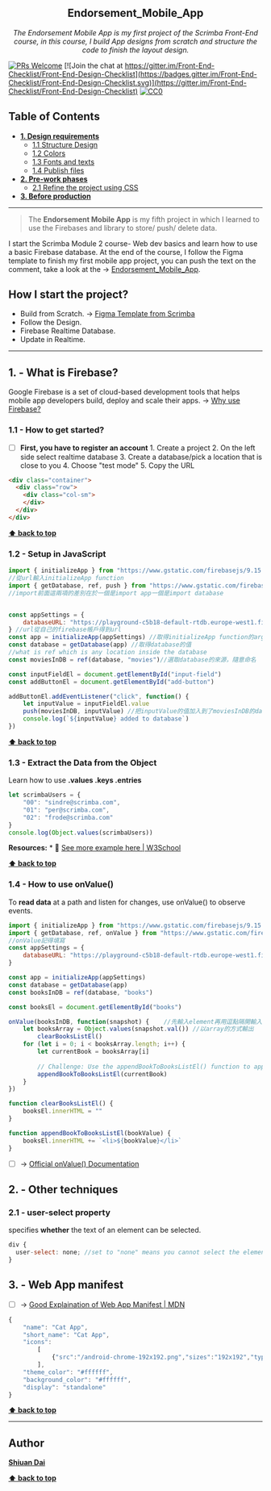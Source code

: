 <h2 align="center">Endorsement_Mobile_App</h2>

<p align="center">
  <em> The Endorsement Mobile App is my first project of the Scrimba Front-End course, in this course, I build App designs from scratch and structure the code to finish the layout design.</em>
</p>

[![PRs Welcome](https://img.shields.io/badge/PRs-welcome-brightgreen.svg)](http://makeapullrequest.com) [![Join the chat at https://gitter.im/Front-End-Checklist/Front-End-Design-Checklist](https://badges.gitter.im/Front-End-Checklist/Front-End-Design-Checklist.svg)](https://gitter.im/Front-End-Checklist/Front-End-Design-Checklist) [![CC0](https://img.shields.io/badge/license-CC0-green.svg)](https://creativecommons.org/publicdomain/zero/1.0/)

## Table of Contents
* **[1. Design requirements](#1---design-requirements)**
	* [1.1 Structure Design](#11---grid-system)
	* [1.2 Colors](#12---colors)
	* [1.3 Fonts and texts](#13---fonts-and-texts)
	* [1.4 Publish files](#14---publish-files)
* **[2. Pre-work phases](#2---pre-work-phases)**
	* [2.1 Refine the project using CSS](#21---refine-the-project-using-CSS)
* **[3. Before production](#3---before-production)**

---

> The **Endorsement Mobile App** is my fifth project in which I learned to use the Firebases and library to store/ push/ delete data.

I start the Scrimba Module 2 course- Web dev basics and learn how to use a basic Firebase database. At the end of the course, I follow the Figma template to finish my first mobile app project, you can push the text on the comment, take a look at the → [Endorsement_Mobile_App](https://shiuandai.github.io/Endorsement_Mobile_App/).

## How I start the project?

* Build from Scratch. → [Figma Template from Scrimba](https://www.figma.com/file/SgWlM7qkqTQa7fiGEcLKew/We-are-the-Champions?type=design&node-id=0-1&mode=design&t=5ELFpz5A5AhpKoqk-0)
* Follow the Design.
* Firebase Realtime Database.
* Update in Realtime.

---

## 1. - What is Firebase?

Google Firebase is a set of cloud-based development tools that helps mobile app developers build, deploy and scale their apps. → [Why use Firebase?](https://www.techtarget.com/searchmobilecomputing/definition/Google-Firebase)

### 1.1 - How to get started?

* [ ] **First, you have to register an account** 1. Create a project 2. On the left side select realtime database 3. Create a database/pick a location that is close to you 4. Choose "test mode" 5. Copy the URL

```html
<div class="container">
  <div class="row">
    <div class="col-sm">
    </div>
  </div>
</div>
```

**[⬆ back to top](#table-of-contents)**

### 1.2 - Setup in JavaScript

```js
import { initializeApp } from "https://www.gstatic.com/firebasejs/9.15.0/firebase-app.js"
//從url輸入initializeApp function
import { getDatabase, ref, push } from "https://www.gstatic.com/firebasejs/9.15.0/firebase-database.js"
//import前面這兩項的差別在於一個是import app一個是import database


const appSettings = {
    databaseURL: "https://playground-c5b18-default-rtdb.europe-west1.firebasedatabase.app"
} //url從自己的firebase帳戶得到url
const app = initializeApp(appSettings) //取得initializeApp function的argument
const database = getDatabase(app) //取得database的值
//what is ref which is any location inside the database
const moviesInDB = ref(database, "movies")//選取database的來源，隨意命名

const inputFieldEl = document.getElementById("input-field")
const addButtonEl = document.getElementById("add-button")

addButtonEl.addEventListener("click", function() {
    let inputValue = inputFieldEl.value
    push(moviesInDB, inputValue) //把inputValue的值加入到了moviesInDB的database
    console.log(`${inputValue} added to database`)
})
```

**[⬆ back to top](#table-of-contents)**

### 1.3 - Extract the Data from the Object

Learn how to use **.values .keys .entries**

```js example
let scrimbaUsers = {
    "00": "sindre@scrimba.com",
    "01": "per@scrimba.com",
    "02": "frode@scrimba.com"
}
console.log(Object.values(scrimbaUsers))
```

  __Resources:__
	* 📖 [See more example here | W3School](https://www.w3schools.com/python/ref_dictionary_values.asp)

**[⬆ back to top](#table-of-contents)**


### 1.4 - How to use onValue()
To **read data** at a path and listen for changes, use onValue() to observe events. 

```js example
import { initializeApp } from "https://www.gstatic.com/firebasejs/9.15.0/firebase-app.js"
import { getDatabase, ref, onValue } from "https://www.gstatic.com/firebasejs/9.15.0/firebase-database.js"
//onValue記得填寫
const appSettings = {
    databaseURL: "https://playground-c5b18-default-rtdb.europe-west1.firebasedatabase.app/"
}

const app = initializeApp(appSettings)
const database = getDatabase(app)
const booksInDB = ref(database, "books")

const booksEl = document.getElementById("books")

onValue(booksInDB, function(snapshot) {    //先輸入element再用逗點隔開輸入function()
    let booksArray = Object.values(snapshot.val()) //以array的方式輸出
		clearBooksListEl()
    for (let i = 0; i < booksArray.length; i++) {
        let currentBook = booksArray[i]
        
        // Challenge: Use the appendBookToBooksListEl() function to append book instead of console logging
        appendBookToBooksListEl(currentBook)
    }
})

function clearBooksListEl() {
    booksEl.innerHTML = ""
}

function appendBookToBooksListEl(bookValue) {
    booksEl.innerHTML += `<li>${bookValue}</li>`
}
```
* [ ]  → [Official onValue() Documentation](https://firebase.google.com/docs/database/web/read-and-write) 

## 2. - Other techniques

### 2.1 - user-select property

specifies **whether** the text of an element can be selected.

```js example
div {
  user-select: none; //set to "none" means you cannot select the element
}
```

## 3. - Web App manifest

* [ ]  → [Good Explaination of Web App Manifest | MDN](https://developer.mozilla.org/zh-TW/docs/Web/Manifest) 
```js example
{
    "name": "Cat App",
    "short_name": "Cat App",
    "icons":
        [
            {"src":"/android-chrome-192x192.png","sizes":"192x192","type":"image/png"},{"src":"/android-chrome-512x512.png","sizes":"512x512","type":"image/png"}
        ],
    "theme_color": "#ffffff",
    "background_color": "#ffffff",
    "display": "standalone"
}
```

**[⬆ back to top](#table-of-contents)**

---

## Author

**[Shiuan Dai](https://www.linkedin.com/in/shiuandai/)**

**[⬆ back to top](#table-of-contents)**


[6]:	https://guideguide.me/
[7]:	https://www.sketchapp.com/docs/canvas/rulers-guides-grids/
[8]:	https://getbootstrap.com/docs/4.0/layout/grid/
[9]:	http://flexboxgrid.com/
[10]: https://css-tricks.com/dont-overthink-it-grids/
[11]:	https://www.lifewire.com/aco-file-2619477
[16]:	http://bradfrost.com/blog/post/atomic-web-design/
[22]:	https://js.libhunt.com/
[23]:	https://bestof.js.org/
[28]:	https://gitter.im/Front-End-Checklist/Front-End-Design-Checklist

